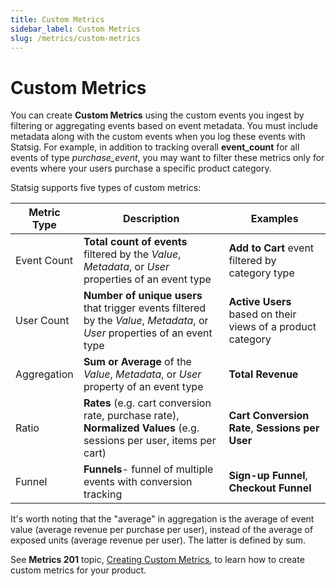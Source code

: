 ```yaml
---
title: Custom Metrics
sidebar_label: Custom Metrics
slug: /metrics/custom-metrics
---
```


# Custom Metrics

You can create **Custom Metrics** using the custom events you ingest by filtering or aggregating events based on event metadata. You must include metadata along with the custom events when you log these events with Statsig.
For example, in addition to tracking overall **event_count** for all events of type _purchase_event_, you may want to filter these metrics only for events where your users purchase a specific product category.

Statsig supports five types of custom metrics:

| Metric Type | Description                                                                                                                | Examples                                                    |
| ----------- | --------------------------------------------------------------------------------------------------------------------       | ----------------------------------------------------------- |
| Event Count | **Total count of events** filtered by the _Value_, _Metadata_, or _User_ properties of an event type                       | **Add to Cart** event filtered by category type             |
| User Count  | **Number of unique users** that trigger events filtered by the _Value_, _Metadata_, or _User_ properties of an event type  | **Active Users** based on their views of a product category |
| Aggregation | **Sum or Average** of the _Value_, _Metadata_, or _User_ property of an event type                                         | **Total Revenue**                                    |
| Ratio       | **Rates** (e.g. cart conversion rate, purchase rate), **Normalized Values** (e.g. sessions per user, items per cart)       | **Cart Conversion Rate**, **Sessions per User**           |
| Funnel      | **Funnels**- funnel of multiple events with conversion tracking                                                            | **Sign-up Funnel**, **Checkout Funnel**                       |

It's worth noting that the "average" in aggregation is the average of event value (average revenue per purchase per user), instead of the average of exposed units (average revenue per user). The latter is defined by sum.

See **Metrics 201** topic, [Creating Custom Metrics](/metrics/create), to learn how to create custom metrics for your product.
